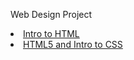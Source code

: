 Web Design Project




<lu>

<li><a href= "Intro_/index.html" target="_blank">Intro to HTML</a></li>
<li><a href= "html5_to_intro_css" target="_blank">HTML5 and Intro to CSS</a></lu>

</lu>